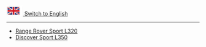 [![Union Jack](../docs/img22025-05-26-21-58-15img1.png) Switch to English](index-en.md)

<hr>

- [Range Rover Sport L320](Range-Rover-Sport-L320/index.md)
- [Discover Sport L350](Discovery-Sport-L550/index.md)